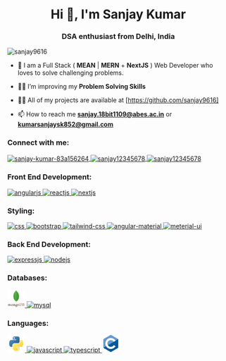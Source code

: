 <h1 align="center">Hi 👋, I'm Sanjay Kumar</h1>
<h3 align="center">DSA enthusiast from Delhi, India</h3>

<p align="left">
    <img src="https://komarev.com/ghpvc/?username=sanjay9616&label=Profile%20views&color=0e75b6&style=flat" alt="sanjay9616" />
</p>


- 🌱 I am a Full Stack ( **MEAN** | **MERN** + **NextJS** ) Web Developer who loves to solve challenging problems.

- 🏋🏻 I’m improving my **Problem Solving Skills**

- 👨‍💻 All of my projects are available at [https://github.com/sanjay9616]

- 📫 How to reach me **sanjay.18bit1109@abes.ac.in** or **kumarsanjaysk852@gmail.com**

<h3 align="left">Connect with me:</h3>

<p align="left">
    <a href="https://www.linkedin.com/in/sanjay-kumar-83a156264/" target="blank">
        <img align="center" src="https://img.shields.io/badge/LinkedIn-0077B5?style=for-the-badge&logo=linkedin&logoColor=white" alt="sanjay-kumar-83a156264" />
    </a>
    <a href="https://leetcode.com/sanjay12345678/" target="blank">
        <img align="center" src="https://img.shields.io/badge/-LeetCode-FFA116?style=for-the-badge&logo=LeetCode&logoColor=black" alt="sanjay12345678" />
    </a>
    <a href="https://www.codechef.com/users/sanjay12345678" target="blank" >
        <img align="center" src="https://img.shields.io/badge/Codechef-%23B92B27.svg?&style=for-the-badge&logo=Codechef&logoColor=white" alt="sanjay12345678" />
    </a>
</p>

<h3 align="left">Front End Development:</h3>

<p align="left">
    <a href="https://angular.io/" target="_blank" title="Angular JS">
        <img src="https://img.shields.io/badge/Angular-DD0031?style=for-the-badge&logo=angular&logoColor=white" alt="angularjs" />
    </a>
    <a href="https://reactjs.org/" target="_blank" title="React JS">
        <img src="https://img.shields.io/badge/React-20232A?style=for-the-badge&logo=react&logoColor=61DAFB" alt="reactjs" />
    </a>
    <a href="https://nextjs.org/" target="_blank" title="Next JS">
        <img src="https://img.shields.io/badge/next%20js-000000?style=for-the-badge&logo=nextdotjs&logoColor=white" alt="nextjs"/>
    </a>
</p>

<h3 align="left">Styling:</h3>

<p align="left">
    <a href="https://www.w3schools.com/css/" target="_blank" title="CSS">
        <img src="https://img.shields.io/badge/CSS3-1572B6?style=for-the-badge&logo=css3&logoColor=white" alt="css" />
    </a>
    <a href="https://getbootstrap.com/" target="_blank" title="Bootatrap">
        <img src="https://img.shields.io/badge/Bootstrap-563D7C?style=for-the-badge&logo=bootstrap&logoColor=white" alt="bootstrap"/>
    </a>
    <a href="https://tailwindcss.com/" target="_blank" title="Tailwind CSS">
        <img src="https://img.shields.io/badge/Tailwind_CSS-38B2AC?style=for-the-badge&logo=tailwind-css&logoColor=white" alt="tailwind-css" />
    </a>
    <a href="https://material.angular.io/" target="_blank" title="Angular Material">
        <img src="https://img.shields.io/badge/material%20design-757575?style=for-the-badge&logo=material%20design&logoColor=white" alt="angular-material" />
    </a>
    <a href="https://mui.com/material-ui/" target="_blank" title="Material-UI">
        <img src="https://img.shields.io/badge/Material%20UI-007FFF?style=for-the-badge&logo=mui&logoColor=white" alt="meterial-ui" />
    </a>
</p>

<h3 align="left">Back End Development:</h3>

<p align="left">
    <a href="https://expressjs.com/" target="_blank" title="Express JS">
        <img src="https://img.shields.io/badge/Express%20js-000000?style=for-the-badge&logo=express&logoColor=white" alt="expressjs" />
    </a>
    <a href="https://nodejs.org/en" target="_blank" title="Node JS">
        <img src="https://img.shields.io/badge/Node%20js-339933?style=for-the-badge&logo=nodedotjs&logoColor=white" alt="nodejs" />
    </a>
</p>

<h3 align="left">Databases:</h3>

<p align="left">
    <a href="https://www.mongodb.com/" target="_blank" title="Mongo DB">
        <img src="https://raw.githubusercontent.com/devicons/devicon/master/icons/mongodb/mongodb-original-wordmark.svg" alt="mongodb" width="40" height="40"/>
    </a>
    <a href="https://www.mysql.com/" target="_blank" title="My SQL">
        <img src="https://1000logos.net/wp-content/uploads/2020/08/MySQL-Logo.png" alt="mysql" width="40" height="40"/>
    </a>
</p>

<h3 align="left">Languages:</h3>

<p align="left">
    <a href="https://www.python.org/" target="_blank" title="Python">
        <img src="https://raw.githubusercontent.com/devicons/devicon/master/icons/python/python-original.svg" alt="python" width="40" height="40"/>
    </a>
    <a href="https://developer.mozilla.org/en-US/docs/Web/JavaScript" target="_blank" title="JavaScript">
        <img src="https://logos-world.net/wp-content/uploads/2023/02/JavaScript-Logo.png" alt="javascript" width="40" height="40"/>
    </a>
    <a href="https://www.typescriptlang.org/docs/" target="_blank" title="TypeScript">
        <img src="https://w7.pngwing.com/pngs/74/362/png-transparent-typescript-plain-logo-icon-thumbnail.png" alt="typescript" width="40" height="40"/>
    </a>
    <a href="https://www.cprogramming.com/" target="_blank" title="C">
        <img src="https://raw.githubusercontent.com/devicons/devicon/master/icons/c/c-original.svg" alt="c" width="40" height="40"/>
    </a>
</p>
